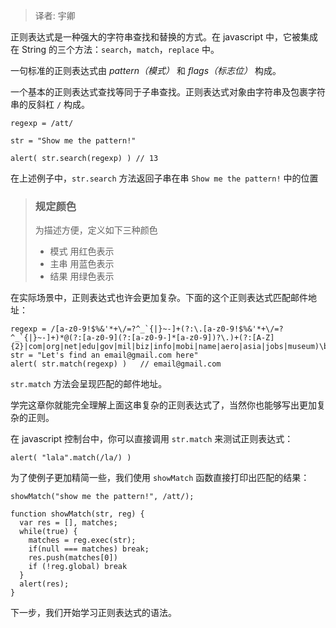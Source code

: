 > 译者: 宇卿

正则表达式是一种强大的字符串查找和替换的方式。在 javascript 中，它被集成在 String 的三个方法：`search`，`match`，`replace` 中。

一句标准的正则表达式由 *pattern（模式）* 和 *flags（标志位）* 构成。

一个基本的正则表达式查找等同于子串查找。正则表达式对象由字符串及包裹字符串的反斜杠 `/` 构成。

```
regexp = /att/

str = "Show me the pattern!"

alert( str.search(regexp) ) // 13
```

在上述例子中，`str.search` 方法返回子串在串 `Show me the pattern!` 中的位置


> ### 规定颜色
>为描述方便，定义如下三种颜色
> - 模式 用红色表示
> - 主串 用蓝色表示
> - 结果 用绿色表示

在实际场景中，正则表达式也许会更加复杂。下面的这个正则表达式匹配邮件地址：

```
regexp = /[a-z0-9!$%&'*+\/=?^_`{|}~-]+(?:\.[a-z0-9!$%&'*+\/=?^_`{|}~-]+)*@(?:[a-z0-9](?:[a-z0-9-]*[a-z0-9])?\.)+(?:[A-Z]{2}|com|org|net|edu|gov|mil|biz|info|mobi|name|aero|asia|jobs|museum)\b/
str = "Let's find an email@gmail.com here"
alert( str.match(regexp) )   // email@gmail.com
```
`str.match` 方法会呈现匹配的邮件地址。

学完这章你就能完全理解上面这串复杂的正则表达式了，当然你也能够写出更加复杂的正则。

在 javascript 控制台中，你可以直接调用 `str.match` 来测试正则表达式：

```
alert( "lala".match(/la/) )
```
为了使例子更加精简一些，我们使用 `showMatch` 函数直接打印出匹配的结果：

```
showMatch("show me the pattern!", /att/);

function showMatch(str, reg) {
  var res = [], matches;
  while(true) {
    matches = reg.exec(str);
    if(null === matches) break;
    res.push(matches[0])
    if (!reg.global) break
  }
  alert(res);
}
```

下一步，我们开始学习正则表达式的语法。